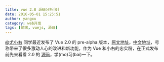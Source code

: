 ```yaml
---
title: vue 2.0 源码分析[0]
date: 2016-05-01 15:25:51
author: yangxu
category: web开发
tags: [前端, vuejs, 源码]
---
```


[@尤小右](http://weibo.com/u/1761511274?topnav=1&wvr=6&topsug=1&is_all=1) 同学最近发布了 Vue 2.0 的 pre-alpha 版本，[原文地址](https://medium.com/the-vue-point/announcing-vue-js-2-0-8af1bde7ab9)，[中文地址](http://jiongks.name/blog/announcing-vue-2/)，号称带来了很多激动人心的改进和新功能，作为 Vue 和小右的忠实粉，在正式发布前先来看看 2.0 的 [源码](https://github.com/vuejs/vue/tree/next/)，学(mo)习(bai)一下。

